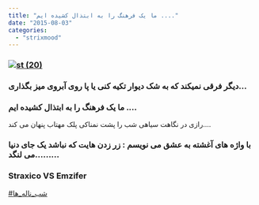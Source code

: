 ```yaml
---
title: "ما یک فرهنگ را به ابتذال کشیده ایم ...."
date: "2015-08-03"
categories: 
  - "strixmood"
---
```


### [![st (20)](http://localhost/wp-content/uploads/2015/08/st-20.jpg)](http://localhost/wp-content/uploads/2015/08/st-20.jpg)

### دیگر فرقی نمیکند که به شک دیوار تکیه کنی یا پا روی آبروی میز بگذاری...

### ما یک فرهنگ را به ابتذال کشیده ایم ....  
رازی در نگاهت سیاهی شب را پشت نمناکی پلک مهتاب پنهان می کند....  

### با واژه های آغشته به عشق می نویسم : زر زدن هایت که نباشد یک جای دنیا می لنگد.........

### Straxico VS Emzifer  
[#شب\_ناله\_ها](https://instagram.com/explore/tags/%D8%B4%D8%A8_%D9%86%D8%A7%D9%84%D9%87_%D9%87%D8%A7/)
